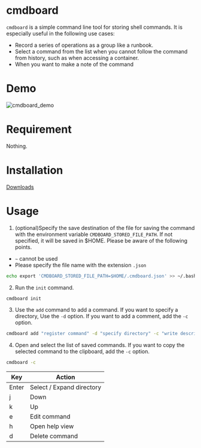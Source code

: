 # cmdboard

`cmdboard` is a simple command line tool for storing shell commands. 
It is especially useful in the following use cases:
- Record a series of operations as a group like a runbook.
- Select a command from the list when you cannot follow the command from history, such as when accessing a container.
- When you want to make a note of the command

# Demo
![cmdboard_demo](https://user-images.githubusercontent.com/33982301/147541938-7965d784-9dec-4cdb-a823-00f143456c3b.gif)

# Requirement
Nothing.

# Installation
[Downloads](https://github.com/pharuq/cmdboard/releases)

# Usage
1. (optional)Specify the save destination of the file for saving the command with the environment variable `CMDBOARD_STORED_FILE_PATH`. If not specified, it will be saved in $HOME.
Please be aware of the following points.
- `~` cannot be used
- Please specify the file name with the extension `.json`

```sh
echo export 'CMDBOARD_STORED_FILE_PATH=$HOME/.cmdboard.json' >> ~/.bashrc
```

2. Run the `init` command.

```sh
cmdboard init
```

3. Use the `add` command to add a command.
If you want to specify a directory, Use the `-d` option.
If you want to add a comment, add the `-c` option.

```sh
cmdboard add "register command" -d "specify directory" -c "write description"
```

4. Open and select the list of saved commands.
If you want to copy the selected command to the clipboard, add the `-c` option.

```sh
cmdboard -c
```

|  Key   |  Action  |
| ----   | ---- |
|  Enter | Select / Expand directory |
|  j     |  Down  |
|  k     |  Up  |
|  e     | Edit command |
|  h     | Open help view |
|  d     | Delete command |
